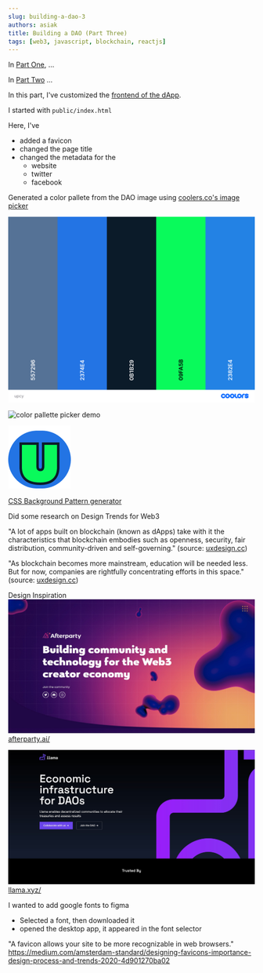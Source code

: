 ```yaml
---
slug: building-a-dao-3
authors: asiak
title: Building a DAO (Part Three)
tags: [web3, javascript, blockchain, reactjs]
---
```


In [Part One](/blog/2022-06-26-building-a-dao/index.md), ...

In [Part Two](/blog/2022-06-29-building-a-dao-with-javascript-2/index.md) ... 


In this part, I've customized the [frontend of the dApp](https://upcy-dao.vercel.app/). 

I started with `public/index.html`

Here, I've 
- added a favicon
- changed the page title 
- changed the metadata for the
    - website 
    - twitter
    - facebook

Generated a color pallete from the DAO image using [coolers.co's image picker](https://coolors.co/image-picker) 

![pallette](./upcy.png)

![color pallette picker demo](./color-pallete-picker.gif)

![favicon](./favicon.png)

[CSS Background Pattern generator](https://www.magicpattern.design/tools/css-backgrounds)

Did some research on Design Trends for Web3

"A lot of apps built on blockchain (known as dApps) take with it the characteristics that blockchain embodies such as openness, security, fair distribution, community-driven and self-governing." (source: [uxdesign.cc](https://uxdesign.cc/designing-for-web-3-0-53ea939ac66))

"As blockchain becomes more mainstream, education will be needed less. But for now, companies are rightfully concentrating efforts in this space."
(source: [uxdesign.cc](https://uxdesign.cc/designing-for-web-3-0-53ea939ac66))

Design Inspiration
![afterparty design](./afterparty-design%402x.jpg)
[afterparty.ai/](https://afterparty.ai/)

![llama design](./llama-design%402x.jpg)
[llama.xyz/](https://llama.xyz/)


I wanted to add google fonts to figma
- Selected a font, then downloaded it 
- opened the desktop app, it appeared in the font selector   


"A favicon allows your site to be more recognizable in web browsers."
https://medium.com/amsterdam-standard/designing-favicons-importance-design-process-and-trends-2020-4d901270ba02